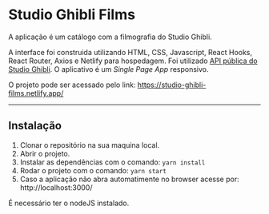 # Studio Ghibli Films

A aplicação é um catálogo com a filmografia do Studio Ghibli.

A interface foi construida utilizando HTML, CSS, Javascript, React Hooks, React Router, Axios e Netlify para hospedagem.
Foi utilizado [API pública do Studio Ghibli](https://ghibliapi.herokuapp.com/). O aplicativo é um _Single Page App_ responsivo.

O projeto pode ser acessado pelo link: https://studio-ghibli-films.netlify.app/

***
## Instalação

  1. Clonar o repositório na sua maquina local.
  2. Abrir o projeto.
  3. Instalar as dependências com o comando: `yarn install`
  4. Rodar o projeto com o comando: `yarn start`
  5. Caso a aplicação não abra automatimente no browser acesse por: http://localhost:3000/

É necessário ter o nodeJS instalado.
